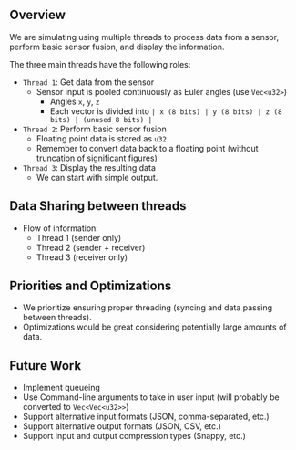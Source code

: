 ## Overview
We are simulating using multiple threads to process data from a sensor, perform basic sensor fusion, and display the information. 

The three main threads have the following roles:
* `Thread 1`: Get data from the sensor
  * Sensor input is pooled continuously as Euler angles (use `Vec<u32>`)
    * Angles `x`, `y`, `z`
    * Each vector is divided into `| x (8 bits) | y (8 bits) | z (8 bits) | (unused 8 bits) |`
* `Thread 2`: Perform basic sensor fusion
  * Floating point data is stored as `u32`
  * Remember to convert data back to a floating point (without truncation of significant figures)  
* `Thread 3`: Display the resulting data
  * We can start with simple output.  

## Data Sharing between threads
* Flow of information:
  * Thread 1 (sender only)
  * Thread 2 (sender + receiver)
  * Thread 3 (receiver only)

## Priorities and Optimizations
* We prioritize ensuring proper threading (syncing and data passing between threads).
* Optimizations would be great considering potentially large amounts of data.

## Future Work
* Implement queueing
* Use Command-line arguments to take in user input (will probably be converted to `Vec<Vec<u32>>`)
* Support alternative input formats (JSON, comma-separated, etc.)
* Support alternative output formats (JSON, CSV, etc.)
* Support input and output compression types (Snappy, etc.)
